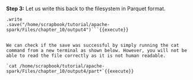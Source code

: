 
**Step 3:** Let us write this back to the filesystem in Parquet format.

```parquetData
.write
.save("/home/scrapbook/tutorial/apache-spark/Files/chapter_10/output4")```{{execute}}
 

We can check if the save was successful by simply running the cat command from a new terminal as shown below. However, you will not be able to read the file correctly as it is not human readable.

`cat /home/scrapbook/tutorial/apache-spark/Files/chapter_10/output4/part*`{{execute}}

 

